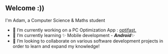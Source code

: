 ## Welcome :))
I'm Adam, a Computer Science & Maths student
- 🔭 I’m currently working on a PC Optimization App : [optifast.](https://optifast.vercel.app/)
- 🌱 I’m currently learning ✨ Mobile development - ***Android***✨
- 👯 I’m looking to collaborate on various software development projects in order to learn and expand my knowledge!
<!--
**Chirraaa/Chirraaa** is a ✨ _special_ ✨ repository because its `README.md` (this file) appears on your GitHub profile.

Here are some ideas to get you started:

- 🔭 I’m currently working on ...
- 🌱 I’m currently learning ...
- 👯 I’m looking to collaborate on ...
- 🤔 I’m looking for help with ...
- 💬 Ask me about ...
- 📫 How to reach me: ...
- 😄 Pronouns: ...
- ⚡ Fun fact: ...
-->
